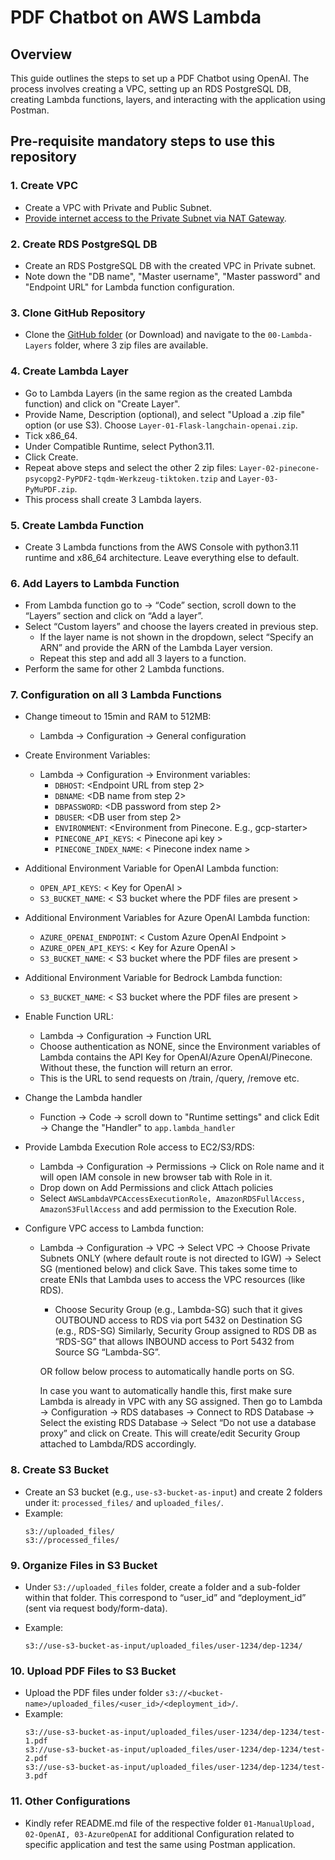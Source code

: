 # PDF Chatbot on AWS Lambda

## Overview

This guide outlines the steps to set up a PDF Chatbot using OpenAI. The process involves creating a VPC, setting up an RDS PostgreSQL DB, creating Lambda functions, layers, and interacting with the application using Postman.

## Pre-requisite mandatory steps to use this repository

### 1. Create VPC 

- Create a VPC with Private and Public Subnet.
- [Provide internet access to the Private Subnet via NAT Gateway](https://repost.aws/knowledge-center/nat-gateway-vpc-private-subnet).

### 2. Create RDS PostgreSQL DB

- Create an RDS PostgreSQL DB with the created VPC in Private subnet.
- Note down the "DB name", "Master username", "Master password" and "Endpoint URL" for Lambda function configuration.

### 3. Clone GitHub Repository

- Clone the [GitHub folder](https://github.com/manipuraco/askcybexAPIs/) (or Download) and navigate to the `00-Lambda-Layers` folder, where 3 zip files are available.

### 4. Create Lambda Layer

- Go to Lambda Layers (in the same region as the created Lambda function) and click on "Create Layer".
- Provide Name, Description (optional), and select "Upload a .zip file" option (or use S3). Choose `Layer-01-Flask-langchain-openai.zip`.
- Tick x86_64.
- Under Compatible Runtime, select Python3.11.
- Click Create.
- Repeat above steps and select the other 2 zip files: `Layer-02-pinecone-psycopg2-PyPDF2-tqdm-Werkzeug-tiktoken.tzip` and `Layer-03-PyMuPDF.zip`.
- This process shall create 3 Lambda layers.

### 5. Create Lambda Function

- Create 3 Lambda functions from the AWS Console with python3.11 runtime and x86_64 architecture. Leave everything else to default.

### 6. Add Layers to Lambda Function

- From Lambda function go to -> “Code” section, scroll down to the “Layers” section and click on “Add a layer”.
- Select “Custom layers” and choose the layers created in previous step.
  - If the layer name is not shown in the dropdown, select “Specify an ARN” and provide the ARN of the Lambda Layer version.
  - Repeat this step and add all 3 layers to a function.
- Perform the same for other 2 Lambda functions. 

### 7. Configuration on all 3 Lambda Functions

- Change timeout to 15min and RAM to 512MB:
    - Lambda -> Configuration -> General configuration

- Create Environment Variables:
    - Lambda -> Configuration -> Environment variables:
        - `DBHOST`: <Endpoint URL from step 2>
        - `DBNAME`: <DB name from step 2>
        - `DBPASSWORD`: <DB password from step 2>
        - `DBUSER`: <DB user from step 2>
        - `ENVIRONMENT`: <Environment from Pinecone. E.g., gcp-starter>
        - `PINECONE_API_KEYS`: < Pinecone api key >
        - `PINECONE_INDEX_NAME`: < Pinecone index name >

- Additional Environment Variable for OpenAI Lambda function:
    - `OPEN_API_KEYS`: < Key for OpenAI >
    - `S3_BUCKET_NAME`: < S3 bucket where the PDF files are present >

- Additional Environment Variables for Azure OpenAI Lambda function:
    - `AZURE_OPENAI_ENDPOINT`: < Custom Azure OpenAI Endpoint >
    - `AZURE_OPEN_API_KEYS`: < Key for Azure OpenAI >
    - `S3_BUCKET_NAME`: < S3 bucket where the PDF files are present >

- Additional Environment Variable for Bedrock Lambda function:
    - `S3_BUCKET_NAME`: < S3 bucket where the PDF files are present >

- Enable Function URL:
    - Lambda -> Configuration -> Function URL
    - Choose authentication as NONE, since the Environment variables of Lambda contains the API Key for OpenAI/Azure OpenAI/Pinecone. Without these, the function will return an error.
    - This is the URL to send requests on /train, /query, /remove etc.

- Change the Lambda handler
    - Function -> Code -> scroll down to "Runtime settings" and click Edit -> Change the "Handler" to `app.lambda_handler`
    
- Provide Lambda Execution Role access to EC2/S3/RDS:
    - Lambda -> Configuration -> Permissions -> Click on Role name and it will open IAM console in new browser tab with Role in it.
    - Drop down on Add Permissions and click Attach policies
    - Select `AWSLambdaVPCAccessExecutionRole, AmazonRDSFullAccess, AmazonS3FullAccess` and add permission to the Execution Role.

- Configure VPC access to Lambda function:
    - Lambda -> Configuration -> VPC -> Select VPC -> Choose Private Subnets ONLY (where default route is not directed to IGW) -> Select SG (mentioned below) and click Save. This takes some time to create ENIs that Lambda uses to access the VPC resources (like RDS).

        - Choose Security Group (e.g., Lambda-SG) such that it gives OUTBOUND access to RDS via port 5432 on Destination SG (e.g., RDS-SG)
        Similarly, Security Group assigned to RDS DB as “RDS-SG” that allows INBOUND access to Port 5432 from Source SG “Lambda-SG”. 

        OR follow below process to automatically handle ports on SG.

        In case you want to automatically handle this, first make sure Lambda is already in VPC with any SG assigned. Then go to Lambda -> Configuration -> RDS databases -> Connect to RDS Database -> Select the existing RDS Database -> Select “Do not use a database proxy” and click on Create. This will create/edit Security Group attached to Lambda/RDS accordingly.

### 8. Create S3 Bucket

- Create an S3 bucket (e.g., `use-s3-bucket-as-input`) and create 2 folders under it: `processed_files/` and `uploaded_files/`.
- Example:
    ```
    s3://uploaded_files/
    s3://processed_files/
    ```

### 9. Organize Files in S3 Bucket

- Under `S3://uploaded_files` folder, create a folder and a sub-folder within that folder. This correspond to “user_id” and “deployment_id” (sent via request body/form-data).

- Example: 
  ```
  s3://use-s3-bucket-as-input/uploaded_files/user-1234/dep-1234/
  ```

### 10. Upload PDF Files to S3 Bucket

- Upload the PDF files under folder `s3://<bucket-name>/uploaded_files/<user_id>/<deployment_id>/`.
- Example:
    ```
    s3://use-s3-bucket-as-input/uploaded_files/user-1234/dep-1234/test-1.pdf
    s3://use-s3-bucket-as-input/uploaded_files/user-1234/dep-1234/test-2.pdf
    s3://use-s3-bucket-as-input/uploaded_files/user-1234/dep-1234/test-3.pdf
    ```
### 11. Other Configurations

- Kindly refer README.md file of the respective folder `01-ManualUpload, 02-OpenAI, 03-AzureOpenAI` for additional Configuration related to specific application and test the same using Postman application.
